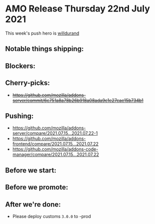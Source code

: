 # AMO Release Thursday 22nd July 2021

This week's push hero is [willdurand](https://github.com/willdurand)

## Notable things shipping:

## Blockers:

## Cherry-picks:
- ~~https://github.com/mozilla/addons-server/commit/6c751a8a78b26b918a08ada9c1e27cae15b734b1~~

## Pushing:

- https://github.com/mozilla/addons-server/compare/2021.07.15...2021.07.22-1
- https://github.com/mozilla/addons-frontend/compare/2021.07.15...2021.07.22
- https://github.com/mozilla/addons-code-manager/compare/2021.07.15...2021.07.22

## Before we start:

## Before we promote:

## After we're done:

- Please deploy customs `3.0.0` to -prod

